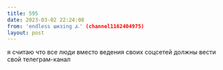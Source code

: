 ```yaml
---
title: 595
date: 2023-03-02 22:24:08
from: 'endless шизing ⍼' (channel1162404975)
layout: post
---
```


я считаю что все люди вместо ведения своих соцсетей должны вести свой телеграм-канал
